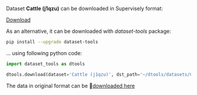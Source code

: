 Dataset **Cattle (j1qzu)** can be downloaded in Supervisely format:

 [Download](https://assets.supervisely.com/supervisely-supervisely-assets-public/teams_storage/l/Q/Xe/UC6Uz2G0OQ1T1Wr0zoa3NCXVQbhUumUxyB7Uxilf8A1rj2FCUWZABwtJ3nZkDnyFqWv9I31AFBBfXibQQboQtjVosa4zjgidBb3gOMWe6MlNotcu2IM8nQMSKZsZ.tar)

As an alternative, it can be downloaded with *dataset-tools* package:
``` bash
pip install --upgrade dataset-tools
```

... using following python code:
``` python
import dataset_tools as dtools

dtools.download(dataset='Cattle (j1qzu)', dst_path='~/dtools/datasets/Cattle (j1qzu).tar')
```
The data in original format can be 🔗[downloaded here](https://universe.roboflow.com/cattledetector/cattle-j1qzu/dataset/1/download)